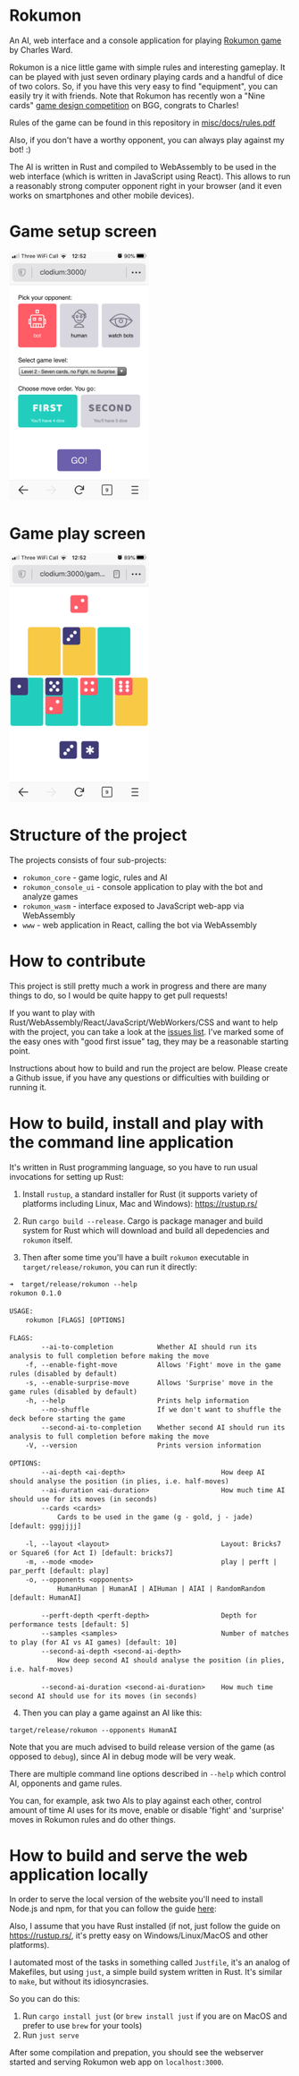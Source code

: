 # Rokumon

An AI, web interface and a console application for playing [Rokumon game](https://boardgamegeek.com/thread/2380440/wip-rokumon-2020-9-card-design-contest-contest-rea) by Charles Ward.

Rokumon is a nice little game with simple rules and interesting gameplay. It can be played with just seven ordinary playing cards and a handful of dice of two colors. So, if you have this very easy to find "equipment", you can easily try it with friends. Note that Rokumon has recently won a "Nine cards" [game design competition](https://boardgamegeek.com/thread/2339779/article/35142275#35142275) on BGG, congrats to Charles!

Rules of the game can be found in this repository in [misc/docs/rules.pdf](misc/docs/rules.pdf)

Also, if you don't have a worthy opponent, you can always play against my bot! :)

The AI is written in Rust and compiled to WebAssembly to be used in the web interface (which is written in JavaScript using React). This allows to run a reasonably strong computer opponent right in your browser (and it even works on smartphones and other mobile devices).

# Game setup screen

<img src="misc/screenshots/game-setup.png" width="250">

# Game play screen

<img src="misc/screenshots/game.png" width="250">

# Structure of the project

The projects consists of four sub-projects:

- `rokumon_core` - game logic, rules and AI
- `rokumon_console_ui` - console application to play with the bot and analyze games
- `rokumon_wasm` - interface exposed to JavaScript web-app via WebAssembly
- `www` - web application in React, calling the bot via WebAssembly

# How to contribute

This project is still pretty much a work in progress and there are many things to do, so I would be quite happy to get pull requests!

If you want to play with Rust/WebAssembly/React/JavaScript/WebWorkers/CSS and want to help with the project, you can take a look at the [issues list](https://github.com/sphynx/rokumon/issues). I've marked some of the easy ones with "good first issue" tag, they may be a reasonable starting point.

Instructions about how to build and run the project are below. Please create a Github issue, if you have any questions or difficulties with building or running it.

# How to build, install and play with the command line application

It's written in Rust programming language, so you have to run usual invocations for setting up Rust:

1. Install `rustup`, a standard installer for Rust (it supports variety of platforms including Linux, Mac and Windows):
https://rustup.rs/

2. Run `cargo build --release`. Cargo is package manager and build system for Rust which will download and build all depedencies and `rokumon` itself.

3. Then after some time you'll have a built `rokumon` executable in `target/release/rokumon`, you can run it directly:

```
➜  target/release/rokumon --help
rokumon 0.1.0

USAGE:
    rokumon [FLAGS] [OPTIONS]

FLAGS:
        --ai-to-completion           Whether AI should run its analysis to full completion before making the move
    -f, --enable-fight-move          Allows 'Fight' move in the game rules (disabled by default)
    -s, --enable-surprise-move       Allows 'Surprise' move in the game rules (disabled by default)
    -h, --help                       Prints help information
        --no-shuffle                 If we don't want to shuffle the deck before starting the game
        --second-ai-to-completion    Whether second AI should run its analysis to full completion before making the move
    -V, --version                    Prints version information

OPTIONS:
        --ai-depth <ai-depth>                        How deep AI should analyse the position (in plies, i.e. half-moves)
        --ai-duration <ai-duration>                  How much time AI should use for its moves (in seconds)
        --cards <cards>
            Cards to be used in the game (g - gold, j - jade) [default: gggjjjj]

    -l, --layout <layout>                            Layout: Bricks7 or Square6 (for Act I) [default: bricks7]
    -m, --mode <mode>                                play | perft | par_perft [default: play]
    -o, --opponents <opponents>
            HumanHuman | HumanAI | AIHuman | AIAI | RandomRandom [default: HumanAI]

        --perft-depth <perft-depth>                  Depth for performance tests [default: 5]
        --samples <samples>                          Number of matches to play (for AI vs AI games) [default: 10]
        --second-ai-depth <second-ai-depth>
            How deep second AI should analyse the position (in plies, i.e. half-moves)

        --second-ai-duration <second-ai-duration>    How much time second AI should use for its moves (in seconds)
```

4. Then you can play a game against an AI like this:

```
target/release/rokumon --opponents HumanAI
```

Note that you are much advised to build release version of the game (as opposed to `debug`), since AI in debug mode will be very weak.

There are multiple command line options described in `--help` which control AI, opponents and game rules.

You can, for example, ask two AIs to play against each other, control amount of time AI uses for its move, enable or disable 'fight' and 'surprise' moves in Rokumon rules and do other things.

# How to build and serve the web application locally

In order to serve the local version of the website you'll need to install Node.js and npm, for that you can follow the guide [here](https://docs.npmjs.com/downloading-and-installing-node-js-and-npm#using-a-node-version-manager-to-install-node-js-and-npm):

Also, I assume that you have Rust installed (if not, just follow the guide on https://rustup.rs/, it's pretty easy on Windows/Linux/MacOS and other platforms).

I automated most of the tasks in something called `Justfile`, it's an analog of Makefiles, but using `just`, a simple build system written in Rust. It's similar to `make`, but without its idiosyncrasies.

So you can do this:

1. Run `cargo install just` (or `brew install just` if you are on MacOS and prefer to use `brew` for your tools)
2. Run `just serve`

After some compilation and prepation, you should see the webserver started and serving Rokumon web app on `localhost:3000`.
